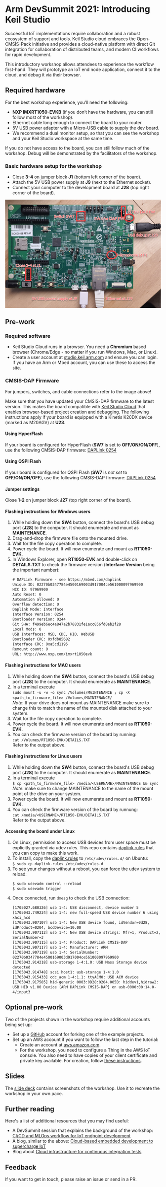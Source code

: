 # Arm DevSummit 2021: Introducing Keil Studio

Successful IoT implementations require collaboration and a robust ecosystem of support and tools. Keil Studio cloud embraces the Open-CMSIS-Pack initiative and provides a cloud-native platform with direct Git integration for collaboration of distributed teams, and modern CI workflows for rapid development.

This introductory workshop allows attendees to experience the workflow first-hand. They will prototype an IoT end node application, connect it to the cloud, and debug it via their browser.

## Required hardware

For the best workshop experience, you'll need the following:

- **NXP IMXRT1050-EVKB** (if you don’t have the hardware, you can still follow most of the workshop).
- Ethernet cable long enough to connect the board to your router.
- 5V USB power adapter with a Micro-USB cable to supply the dev board.
- We recommend a dual monitor setup, so that you can see the workshop and your Keil Studio workspace at the same time.

If you do not have access to the board, you can still follow much of the workshop. Debug will be demonstrated by the facilitators of the workshop.

### Basic hardware setup for the workshop

- Close **3-4** on jumper block **J1** (bottom left corner of the board).
- Attach the 5V USB power supply at **J9** (next to the Ethernet socket).
- Connect your computer to the development board at **J28** (top right corner of the board).

![Basic hardware setup](images/hw_setup.png)

## Pre-work

### Required software

- Keil Studio Cloud runs in a browser. You need a **Chromium** based browser (Chrome/Edge - no matter if you run Windows, Mac, or Linux).
- Create a user account at [studio.keil.arm.com](studio.keil.arm.com) and ensure you can login. If you have an Arm or Mbed account, you can use these to access the site.

### CMSIS-DAP Firmware

For jumpers, switches, and cable connections refer to the image above!

Make sure that you have updated your CMSIS-DAP firmware to the latest version. This makes the board compatible with [Keil Studio Cloud](https://keil.arm.com) that enables browser-based project creation and debugging. The following instructions apply if your board is equipped with a Kinetis K20DX device (marked as M20AGV) at **U23**.

#### Using HyperFlash

If your board is configured for HyperFlash (**SW7** is set to **OFF/ON/ON/OFF**), use the following CMSIS-DAP firmware: [DAPLink 0254](./DAPLink/0254_k20dx_mimxrt1050_evk_hyper_0x8000.bin)

#### Using QSPI Flash

If your board is configured for QSPI Flash (**SW7** is *not set* to **OFF/ON/ON/OFF**), use the following CMSIS-DAP firmware: [DAPLink 0254](./DAPLink/0254_k20dx_mimxrt1050_evk_qspi_0x8000.bin)

#### Jumper settings

Close **1-2** on jumper block **J27** (top right corner of the board). 

#### Flashing instructions for Windows users

1. While holding down the **SW4** button, connect the board's USB debug port (**J28**) to the computer. It should enumerate and mount as **MAINTENANCE**.
1. Drag-and-drop the firmware file onto the mounted drive.
1. Wait for the file copy operation to complete.
1. Power cycle the board. It will now enumerate and mount as **RT1050-EVK**.
2. In Windows Explorer, open **RT1050-EVK** and double-click on **DETAILS.TXT** to check the firmware version (**Interface Version** being the important number):
   ```
   # DAPLink Firmware - see https://mbed.com/daplink 
   Unique ID: 02270b0347784e4500169003d917004ce561000097969900
   HIC ID: 97969900
   Auto Reset: 0
   Automation allowed: 0
   Overflow detection: 0
   Daplink Mode: Interface
   Interface Version: 0254
   Bootloader Version: 0244
   Git SHA: f499eb6ec4a847a2b78831fe1acc856fd8eb2f28
   Local Mods: 0
   USB Interfaces: MSD, CDC, HID, WebUSB
   Bootloader CRC: 0xfdb85682
   Interface CRC: 0xa5cd1195
   Remount count: 0
   URL: http://www.nxp.com/imxrt1050evk
   ```

#### Flashing instructions for MAC users

1. While holding down the **SW4** button, connect the board's USB debug port (**J28**) to the computer. It should enumerate as **MAINTENANCE**.
1. In a terminal execute  
   `sudo mount -u -w -o sync /Volumes/MAINTENANCE ; cp -X <path_to_firmware_file> /Volumes/MAINTENANCE/`  
   *Note*: If your drive does not mount as MAINTENANCE make sure to change this to match the name of the mounted disk attached to your system.
1. Wait for the file copy operation to complete.
1. Power cycle the board. It will now enumerate and mount as **RT1050-EVK**.
2. You can check the firmware version of the board by running:  
   `cat /Volumes/RT1050-EVK/DETAILS.TXT`  
   Refer to the output above.

#### Flashing instructions for Linux users

1. While holding down the **SW4** button, connect the board's USB debug port (**J28**) to the computer. It should enumerate as **MAINTENANCE**.
1. In a terminal execute  
   `$ cp <path_to_firmware_file> /media/<USERNAME>/MAINTENANCE && sync`  
   *Note*: make sure to change MAINTENANCE to the name of the mount point of the drive on your system.
1. Power cycle the board. It will now enumerate and mount as **RT1050-EVK**.
2. You can check the firmware version of the board by runnung:  
   `cat /media/<USERNAME>/RT1050-EVK/DETAILS.TXT`  
   Refer to the output above.

#### Accessing the board under Linux

1. On Linux, permission to access USB devices from user space must be explicitly granted via udev rules. This repo contains [daplink.rules](./DAPLink/daplink.rules) that you can copy to make this work.
1. To install, copy the [daplink.rules](./DAPLink/daplink.rules) to `/etc/udev/rules.d/` on Ubuntu:  
   `$ sudo cp daplink.rules /etc/udev/rules.d`
1. To see your changes without a reboot, you can force the udev system to reload:  
   ```
   $ sudo udevadm control --reload  
   $ sudo udevadm trigger
   ```
1. Once connected, run `dmesg` to check the USB connection:
   ```
   [1705027.680326] usb 1-4: USB disconnect, device number 5 
   [1705043.749234] usb 1-4: new full-speed USB device number 6 using xhci_hcd
   [1705043.907107] usb 1-4: New USB device found, idVendor=0d28, idProduct=0204, bcdDevice=10.00
   [1705043.907112] usb 1-4: New USB device strings: Mfr=1, Product=2, SerialNumber=3
   [1705043.907115] usb 1-4: Product: DAPLink CMSIS-DAP
   [1705043.907117] usb 1-4: Manufacturer: ARM
   [1705043.907119] usb 1-4: SerialNumber: 02270b0347784e4500169003d917004ce561000097969900
   [1705043.914218] usb-storage 1-4:1.0: USB Mass Storage device detected
   [1705043.914748] scsi host1: usb-storage 1-4:1.0
   [1705043.915433] cdc_acm 1-4:1.1: ttyACM0: USB ACM device
   [1705043.917585] hid-generic 0003:0D28:0204.005B: hiddev1,hidraw2: USB HID v1.00 Device [ARM DAPLink CMSIS-DAP] on usb-0000:00:14.0-4/input3
   ```   

## Optional pre-work

Two of the projects shown in the workshop require additional accounts being set up:

- Set up a [GitHub](https://www.github.com) account for forking one of the example projects.
- Set up an AWS account if you want to follow the last step in the tutorial:
  - Create an account at [aws.amazon.com](aws.amazon.com).
  - For the workshop, you need to configure a Thing in the AWS IoT console. You also need to have copies of your client certificate and private key available. For creation, follow [these instructions](https://github.com/MDK-Packs/Documentation/tree/master/AWS_Thing).

## Slides

The [slide deck]() contains screenshots of the workshop. Use it to recreate the workshop in your own pace.

## Further reading

Here's a list of additional resources that you may find useful:

- A DevSummit session that explains the background of the workshop: [CI/CD and MLOps workflow for IoT endpoint development](https://devsummit.arm.com/en/sessions/145)
- A blog, similar to the above: [Cloud-based embedded development to supercharge IoT](https://www.arm.com/blogs/blueprint/cloud-based-embedded-development)
- Blog about [Cloud infrastructure for continuous integration tests](https://community.arm.com/developer/tools-software/tools/b/tools-software-ides-blog/posts/infrastructure-for-continuous-integration-tests)

## Feedback

If you want to get in touch, please raise an issue or send in a PR.
